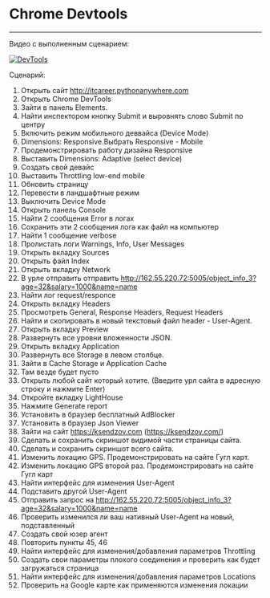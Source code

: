 # Chrome Devtools #
***
Видео с выполненным сценарием:

[![DevTools](https://user-images.githubusercontent.com/78316537/139263189-10ecc7e2-6873-4f05-a3ff-2b88b0e5ebc5.png)](https://youtu.be/RsaIPecbXt)

Сценарий:
1. Открыть сайт http://itcareer.pythonanywhere.com
2. Открыть Chrome DevTools
3. Зайти в панель Elements.
4. Найти инспектором кнопку Submit и выровнять слово Submit по центру
5. Включить режим мобильного деввайса (Device Mode)
6. Dimensions: Responsive.Выбрать Responsive - Mobile
7. Продемонстрировать работу дизайна Responsive
8. Выставить Dimensions: Adaptive (select device)
9. Создать свой девайс
10. Выставить Throttling low-end mobile
11. Обновить страницу
12. Перевести в ландшафтные режим
13. Выключить Device Mode
14. Открыть панель Console
15. Найти 2 сообщения Error в логах
16. Сохранить эти 2 сообщения лога как файл на компьютер
17. Найти 1 сообщение verbose
18. Пролистать логи Warnings, Info, User Messages
19. Открыть вкладку Sources
20. Открыть файл Index
21. Открыть вкладку Network
22. В урле отправить отправить http://162.55.220.72:5005/object_info_3?age=32&salary=1000&name=name
23. Найти лог request/responce  
24. Открыть вкладку Headers
25. Просмотреть General, Response Headers, Request Headers
26. Найти и скопировать в новый текстовый файл header - User-Agent.
27. Открыть вкладку Preview
28. Развернуть все уровни вложенности JSON.
29. Открыть вкладку Application
30. Развернуть все Storage в левом столбце.
31. Зайти в Cache Storage и Application Cache
32. Там везде будет пусто
33. Открыть любой сайт который хотите. (Введите урл сайта в адресную строку и нажмите Enter)
34. Откройте вкладку LightHouse
35. Нажмите Generate report
36. Установить в браузер бесплатный AdBlocker
37. Установить в браузер Json Viewer
38. Зайти на сайт https://ksendzov.com (https://ksendzov.com/)
39. Сделать и сохранить скриншот видимой части страницы сайта.
40. Сделать и сохранить скриншот всего сайта.
41. Изменить локацию GPS. Продемонстрировать на сайте Гугл карт.
42. Изменить локацию GPS второй раз. Продемонстрировать на сайте Гугл карт
43. Найти интерфейс для изменения User-Agent
44. Подставить другой User-Agent
45. Отправить запрос на http://162.55.220.72:5005/object_info_3?age=32&salary=1000&name=name
46. Проверить изменился ли ваш нативный User-Agent на новый, подставленный
47. Создать свой юзер агент
48. Повторить пункты 45, 46
49. Найти интерфейс для изменения/добавления параметров Throttling
50. Создать свои параметры плохого соединения и проверить как будет загружаться страница
51. Найти интерфейс для изменения/добавления параметров Locations
52. Проверить на Google карте как применяются изменения локации
